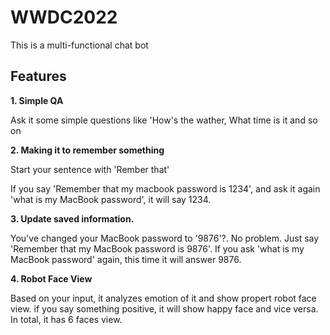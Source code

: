 # WWDC2022



This is a multi-functional chat bot

## Features

**1. Simple QA**

Ask it some simple questions like 'How's the wather, What time is it and so on



**2. Making it to remember something**

Start your sentence with 'Rember that'

If you say 'Remember that my macbook password is 1234', and ask it again 'what is my MacBook password', it will say 1234.


**3. Update saved information.**

You've changed your MacBook password to '9876'?. No problem. Just say 'Remember that my MacBook password is 9876'. 
If you ask 'what is my MacBook password' again, this time it will answer 9876.


**4. Robot Face View**

Based on your input, it analyzes emotion of it and show propert robot face view. if you say something positive, it will show happy face and vice versa. 
In total, it has 6 faces view.
